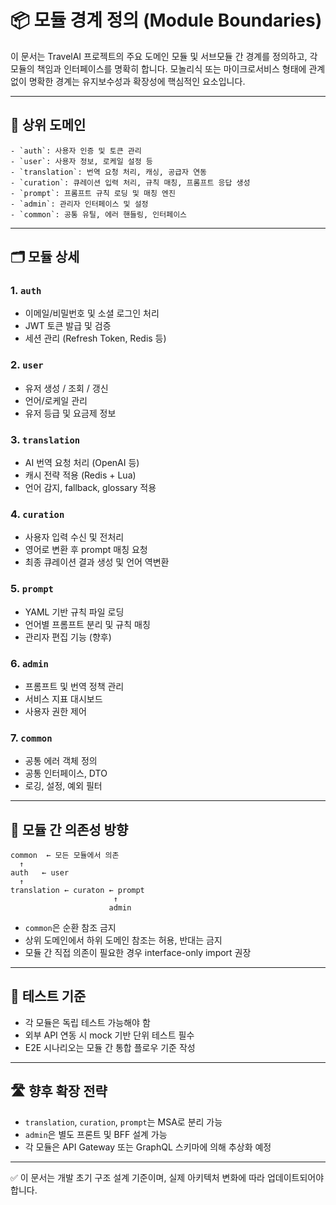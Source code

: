 

# 📦 모듈 경계 정의 (Module Boundaries)

이 문서는 TravelAI 프로젝트의 주요 도메인 모듈 및 서브모듈 간 경계를 정의하고, 각 모듈의 책임과 인터페이스를 명확히 합니다. 모놀리식 또는 마이크로서비스 형태에 관계없이 명확한 경계는 유지보수성과 확장성에 핵심적인 요소입니다.

---

## 🧭 상위 도메인

```
- `auth`: 사용자 인증 및 토큰 관리
- `user`: 사용자 정보, 로케일 설정 등
- `translation`: 번역 요청 처리, 캐싱, 공급자 연동
- `curation`: 큐레이션 입력 처리, 규칙 매칭, 프롬프트 응답 생성
- `prompt`: 프롬프트 규칙 로딩 및 매칭 엔진
- `admin`: 관리자 인터페이스 및 설정
- `common`: 공통 유틸, 에러 핸들링, 인터페이스
```

---

## 🗂️ 모듈 상세

### 1. `auth`
- 이메일/비밀번호 및 소셜 로그인 처리
- JWT 토큰 발급 및 검증
- 세션 관리 (Refresh Token, Redis 등)

### 2. `user`
- 유저 생성 / 조회 / 갱신
- 언어/로케일 관리
- 유저 등급 및 요금제 정보

### 3. `translation`
- AI 번역 요청 처리 (OpenAI 등)
- 캐시 전략 적용 (Redis + Lua)
- 언어 감지, fallback, glossary 적용

### 4. `curation`
- 사용자 입력 수신 및 전처리
- 영어로 변환 후 prompt 매칭 요청
- 최종 큐레이션 결과 생성 및 언어 역변환

### 5. `prompt`
- YAML 기반 규칙 파일 로딩
- 언어별 프롬프트 분리 및 규칙 매칭
- 관리자 편집 기능 (향후)

### 6. `admin`
- 프롬프트 및 번역 정책 관리
- 서비스 지표 대시보드
- 사용자 권한 제어

### 7. `common`
- 공통 에러 객체 정의
- 공통 인터페이스, DTO
- 로깅, 설정, 예외 필터

---

## 🔌 모듈 간 의존성 방향

```
common  ← 모든 모듈에서 의존
  ↑
auth   ← user
  ↑
translation ← curaton ← prompt
                       ↑
                      admin
```

- `common`은 순환 참조 금지
- 상위 도메인에서 하위 도메인 참조는 허용, 반대는 금지
- 모듈 간 직접 의존이 필요한 경우 interface-only import 권장

---

## 🧪 테스트 기준

- 각 모듈은 독립 테스트 가능해야 함
- 외부 API 연동 시 mock 기반 단위 테스트 필수
- E2E 시나리오는 모듈 간 통합 플로우 기준 작성

---

## 🛣️ 향후 확장 전략

- `translation`, `curation`, `prompt`는 MSA로 분리 가능
- `admin`은 별도 프론트 및 BFF 설계 가능
- 각 모듈은 API Gateway 또는 GraphQL 스키마에 의해 추상화 예정

---
✅ 이 문서는 개발 초기 구조 설계 기준이며, 실제 아키텍처 변화에 따라 업데이트되어야 합니다.